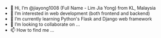 - 👋 Hi, I’m @jiayong1008 (Full Name - Lim Jia Yong) from KL, Malaysia
- 👀 I’m interested in web development (both frontend and backend)
- 🌱 I’m currently learning Python's Flask and Django web framework
- 💞️ I’m looking to collaborate on ...
- 📫 How to find me ...

<!---
jiayong1008/jiayong1008 is a ✨ special ✨ repository because its `README.md` (this file) appears on your GitHub profile.
You can click the Preview link to take a look at your changes.
--->
